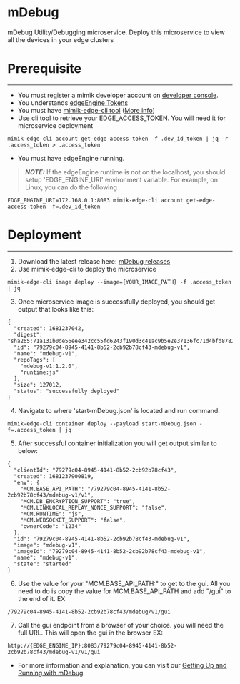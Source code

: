 # mDebug
mDebug Utility/Debugging microservice. Deploy this microservice to view all the devices in your edge clusters

# Prerequisite
---
- You must register a mimik developer account on [developer console](https://developer.mimik.com/console/).
- You understands [edgeEngine Tokens](https://devdocs.mimik.com/key-concepts/03-index)
- You must have [mimik-edge-cli tool](https://devdocs.mimik.com/tutorials/03-index) ([More info](https://www.npmjs.com/package/@mimik/mimik-edge-cli))
- Use cli tool to retrieve your EDGE_ACCESS_TOKEN. You will need it for microservice deployment
```
mimik-edge-cli account get-edge-access-token -f .dev_id_token | jq -r .access_token > .access_token
```
- You must have edgeEngine running.
> **_NOTE:_** If the edgeEngine runtime is not on the localhost, you should setup 'EDGE_ENGINE_URI' environment variable.  For example, on Linux, you can do the following
```
EDGE_ENGINE_URI=172.168.0.1:8083 mimik-edge-cli account get-edge-access-token -f=.dev_id_token
```

# Deployment
---
1. Download the latest release here: [mDebug releases](https://github.com/edgeMicroservice/mDebug/releases)
2. Use mimik-edge-cli to deploy the microservice
```
mimik-edge-cli image deploy --image={YOUR_IMAGE_PATH} -f .access_token | jq
```

3. Once microservice image is successfully deployed, you should get output that looks like this:
```
{
  "created": 1681237042,
  "digest": "sha265:71a131b0de56eee342cc55fd6243f190d3c41ac9b5e2e37136fc71d4bfd87828",
  "id": "79279c04-8945-4141-8b52-2cb92b78cf43-mdebug-v1",
  "name": "mdebug-v1",
  "repoTags": [
    "mdebug-v1:1.2.0",
    "runtime:js"
  ],
  "size": 127012,
  "status": "successfully deployed"
}
```

4. Navigate to where 'start-mDebug.json' is located and run command: 
```
mimik-edge-cli container deploy --payload start-mDebug.json -f=.access_token | jq
```
5. After successful container initialization you will get output similar to below:
```
{
  "clientId": "79279c04-8945-4141-8b52-2cb92b78cf43",
  "created": 1681237900819,
  "env": {
    "MCM.BASE_API_PATH": "/79279c04-8945-4141-8b52-2cb92b78cf43/mdebug-v1/v1",
    "MCM.DB_ENCRYPTION_SUPPORT": "true",
    "MCM.LINKLOCAL_REPLAY_NONCE_SUPPORT": "false",
    "MCM.RUNTIME": "js",
    "MCM.WEBSOCKET_SUPPORT": "false",
    "ownerCode": "1234"
  },
  "id": "79279c04-8945-4141-8b52-2cb92b78cf43-mdebug-v1",
  "image": "mdebug-v1",
  "imageId": "79279c04-8945-4141-8b52-2cb92b78cf43-mdebug-v1",
  "name": "mdebug-v1",
  "state": "started"
}
```

6. Use the value for your "MCM.BASE_API_PATH:" to get to the gui. All you need to do is copy the value for MCM.BASE_API_PATH and add "/gui" to the end of it. EX:
```
/79279c04-8945-4141-8b52-2cb92b78cf43/mdebug/v1/gui
```
7. Call the gui endpoint from a browser of your choice. you will need the full URL. This will open the gui in the browser EX:
```
http://{EDGE_ENGINE_IP}:8083/79279c04-8945-4141-8b52-2cb92b78cf43/mdebug-v1/v1/gui
```

- For more information and explanation, you can visit our [Getting Up and Running with mDebug](https://devdocs.mimik.com/tutorials/06-index)
